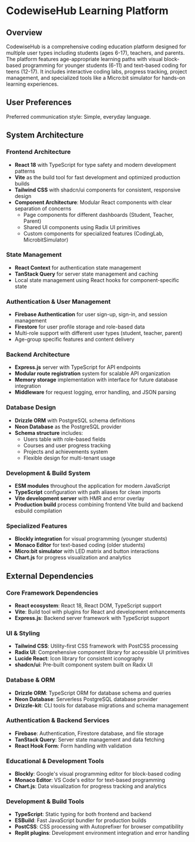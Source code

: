 # CodewiseHub Learning Platform

## Overview

CodewiseHub is a comprehensive coding education platform designed for multiple user types including students (ages 6-17), teachers, and parents. The platform features age-appropriate learning paths with visual block-based programming for younger students (6-11) and text-based coding for teens (12-17). It includes interactive coding labs, progress tracking, project management, and specialized tools like a Micro:bit simulator for hands-on learning experiences.

## User Preferences

Preferred communication style: Simple, everyday language.

## System Architecture

### Frontend Architecture
- **React 18** with TypeScript for type safety and modern development patterns
- **Vite** as the build tool for fast development and optimized production builds
- **Tailwind CSS** with shadcn/ui components for consistent, responsive design
- **Component Architecture**: Modular React components with clear separation of concerns
  - Page components for different dashboards (Student, Teacher, Parent)
  - Shared UI components using Radix UI primitives
  - Custom components for specialized features (CodingLab, MicrobitSimulator)

### State Management
- **React Context** for authentication state management
- **TanStack Query** for server state management and caching
- Local state management using React hooks for component-specific state

### Authentication & User Management
- **Firebase Authentication** for user sign-up, sign-in, and session management
- **Firestore** for user profile storage and role-based data
- Multi-role support with different user types (student, teacher, parent)
- Age-group specific features and content delivery

### Backend Architecture
- **Express.js** server with TypeScript for API endpoints
- **Modular route registration** system for scalable API organization
- **Memory storage** implementation with interface for future database integration
- **Middleware** for request logging, error handling, and JSON parsing

### Database Design
- **Drizzle ORM** with PostgreSQL schema definitions
- **Neon Database** as the PostgreSQL provider
- **Schema structure** includes:
  - Users table with role-based fields
  - Courses and user progress tracking
  - Projects and achievements system
  - Flexible design for multi-tenant usage

### Development & Build System
- **ESM modules** throughout the application for modern JavaScript
- **TypeScript** configuration with path aliases for clean imports
- **Vite development server** with HMR and error overlay
- **Production build** process combining frontend Vite build and backend esbuild compilation

### Specialized Features
- **Blockly integration** for visual programming (younger students)
- **Monaco Editor** for text-based coding (older students)
- **Micro:bit simulator** with LED matrix and button interactions
- **Chart.js** for progress visualization and analytics

## External Dependencies

### Core Framework Dependencies
- **React ecosystem**: React 18, React DOM, TypeScript support
- **Vite**: Build tool with plugins for React and development enhancements
- **Express.js**: Backend server framework with TypeScript support

### UI & Styling
- **Tailwind CSS**: Utility-first CSS framework with PostCSS processing
- **Radix UI**: Comprehensive component library for accessible UI primitives
- **Lucide React**: Icon library for consistent iconography
- **shadcn/ui**: Pre-built component system built on Radix UI

### Database & ORM
- **Drizzle ORM**: TypeScript ORM for database schema and queries
- **Neon Database**: Serverless PostgreSQL database provider
- **Drizzle-kit**: CLI tools for database migrations and schema management

### Authentication & Backend Services
- **Firebase**: Authentication, Firestore database, and file storage
- **TanStack Query**: Server state management and data fetching
- **React Hook Form**: Form handling with validation

### Educational & Development Tools
- **Blockly**: Google's visual programming editor for block-based coding
- **Monaco Editor**: VS Code's editor for text-based programming
- **Chart.js**: Data visualization for progress tracking and analytics

### Development & Build Tools
- **TypeScript**: Static typing for both frontend and backend
- **ESBuild**: Fast JavaScript bundler for production builds
- **PostCSS**: CSS processing with Autoprefixer for browser compatibility
- **Replit plugins**: Development environment integration and error handling